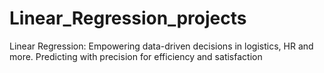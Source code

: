 # Linear_Regression_projects
Linear Regression: Empowering data-driven decisions in logistics, HR and more. Predicting with precision for efficiency and satisfaction
